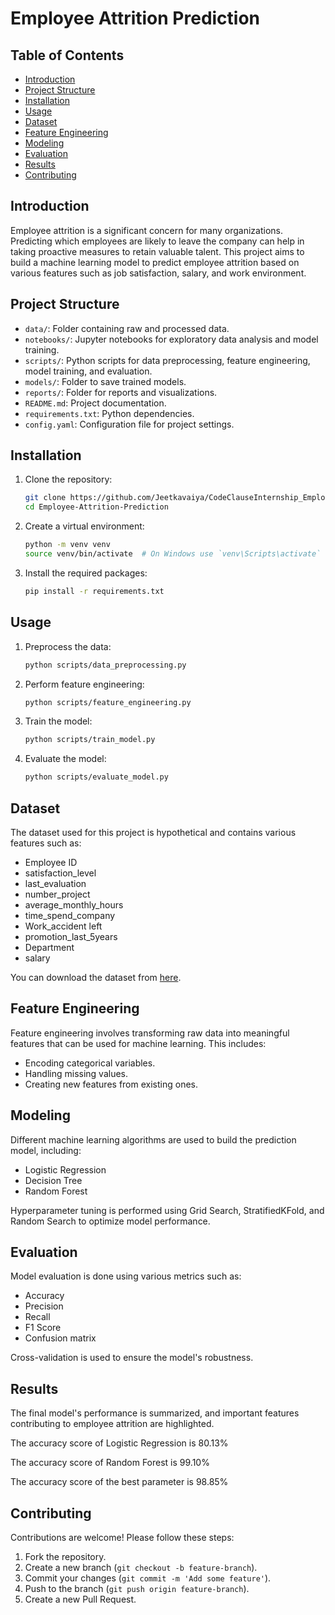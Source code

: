 # Employee Attrition Prediction

## Table of Contents

- [Introduction](#introduction)
- [Project Structure](#project-structure)
- [Installation](#installation)
- [Usage](#usage)
- [Dataset](#dataset)
- [Feature Engineering](#feature-engineering)
- [Modeling](#modeling)
- [Evaluation](#evaluation)
- [Results](#results)
- [Contributing](#contributing)

## Introduction

Employee attrition is a significant concern for many organizations. Predicting which employees are likely to leave the company can help in taking proactive measures to retain valuable talent. This project aims to build a machine learning model to predict employee attrition based on various features such as job satisfaction, salary, and work environment.

## Project Structure


- `data/`: Folder containing raw and processed data.
- `notebooks/`: Jupyter notebooks for exploratory data analysis and model training.
- `scripts/`: Python scripts for data preprocessing, feature engineering, model training, and evaluation.
- `models/`: Folder to save trained models.
- `reports/`: Folder for reports and visualizations.
- `README.md`: Project documentation.
- `requirements.txt`: Python dependencies.
- `config.yaml`: Configuration file for project settings.

## Installation

1. Clone the repository:
    ```sh
    git clone https://github.com/Jeetkavaiya/CodeClauseInternship_Employee-Attrition-Prediction.git
    cd Employee-Attrition-Prediction
    ```

2. Create a virtual environment:
    ```sh
    python -m venv venv
    source venv/bin/activate  # On Windows use `venv\Scripts\activate`
    ```

3. Install the required packages:
    ```sh
    pip install -r requirements.txt
    ```

## Usage

1. Preprocess the data:
    ```sh
    python scripts/data_preprocessing.py
    ```

2. Perform feature engineering:
    ```sh
    python scripts/feature_engineering.py
    ```

3. Train the model:
    ```sh
    python scripts/train_model.py
    ```

4. Evaluate the model:
    ```sh
    python scripts/evaluate_model.py
    ```

## Dataset

The dataset used for this project is hypothetical and contains various features such as:
- Employee ID
- satisfaction_level
- last_evaluation
- number_project
- average_monthly_hours
- time_spend_company
- Work_accident	left
- promotion_last_5years
- Department
- salary

You can download the dataset from [here](https://www.kaggle.com/datasets/kmldas/hr-employee-data-descriptive-analytics).

## Feature Engineering

Feature engineering involves transforming raw data into meaningful features that can be used for machine learning. This includes:
- Encoding categorical variables.
- Handling missing values.
- Creating new features from existing ones.

## Modeling

Different machine learning algorithms are used to build the prediction model, including:
- Logistic Regression
- Decision Tree
- Random Forest

Hyperparameter tuning is performed using Grid Search, StratifiedKFold, and Random Search to optimize model performance.

## Evaluation

Model evaluation is done using various metrics such as:
- Accuracy
- Precision
- Recall
- F1 Score
- Confusion matrix

Cross-validation is used to ensure the model's robustness.

## Results

The final model's performance is summarized, and important features contributing to employee attrition are highlighted.

The accuracy score of Logistic Regression is 80.13%

The accuracy score of Random Forest is 99.10%

The accuracy score of the best parameter is 98.85%
## Contributing

Contributions are welcome! Please follow these steps:
1. Fork the repository.
2. Create a new branch (`git checkout -b feature-branch`).
3. Commit your changes (`git commit -m 'Add some feature'`).
4. Push to the branch (`git push origin feature-branch`).
5. Create a new Pull Request.

